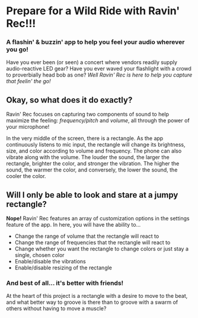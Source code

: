 # Prepare for a Wild Ride with Ravin' Rec!!!

### **A flashin' & buzzin' app to help you feel your audio wherever you go!**

Have you ever been (or seen) a concert where vendors readily supply audio-reactive LED gear? Have you ever waved your flashlight with a crowd to proverbially head bob as one? 
*Well Ravin' Rec is here to help you capture that feelin' the go!*

## Okay, so what does it do exactly?
Ravin' Rec focuses on capturing two components of sound to help maximize the feeling: *frequency/pitch* and *volume*, all through the power of your microphone!

In the very middle of the screen, there is a rectangle. As the app continuously listens to mic input, the rectangle will change its brightness, size, and color according to volume and frequency. The phone can also vibrate along with the volume. The louder the sound, the larger the rectangle, brighter the color, and stronger the vibration. The higher the sound, the warmer the color, and conversely, the lower the sound, the cooler the color.

## Will I only be able to look and stare at a jumpy rectangle?
**Nope!** Ravin' Rec features an array of customization options in the settings feature of the app. In here, you will have the ability to...

- Change the range of volume that the rectangle will react to
- Change the range of frequencies that the rectangle will react to
- Change whether you want the rectangle to change colors or just stay a single, chosen color
- Enable/disable the vibrations
- Enable/disable resizing of the rectangle

### And best of all... **it's better with friends!**
At the heart of this project is a rectangle with a desire to move to the beat, and what better way to groove is there than to groove with a swarm of others without having to move a muscle?
